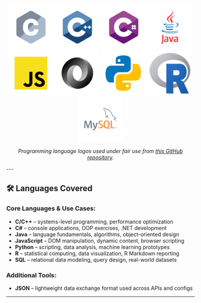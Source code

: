 <p align="center">
  <img src="/images/c.svg" alt="C Logo" height="120">
  <img src="../images/cplusplus.svg" alt="C++ Logo" height="120">
  <img src="../images/csharp.svg" alt="C# Logo" height="120">
  <img src="../images/java.svg" alt="Java Logo" height="120">
  <img src="../images/javascript.svg" alt="JavaScript Logo" height="120">
  <img src="../images/json.svg" alt="JSON Logo" height="120">
  <img src="../images/python.svg" alt="Python Logo" height="120">
  <img src="../images/r.png" alt="R Logo" height="120">
  <img src="../images/mysql.svg" alt="SQL Logo" height="120">
</p>

<p align="center">
  <em>Programming language logos used under fair use from <a href="https://github.com/bablubambal/All_logo_and_pictures/tree/main/others">this GitHub repository</a>.</em>
</p>
---

## 🛠 Languages Covered

### Core Languages & Use Cases:
- **C/C++** – systems-level programming, performance optimization
- **C#** – console applications, OOP exercises, .NET development  
- **Java** – language fundamentals, algorithms, object-oriented design
- **JavaScript** – DOM manipulation, dynamic content, browser scripting  
- **Python** – scripting, data analysis, machine learning prototypes  
- **R** – statistical computing, data visualization, R Markdown reporting  
- **SQL** – relational data modeling, query design, real-world datasets  

### Additional Tools:

- **JSON** – lightweight data exchange format used across APIs and configs  

---